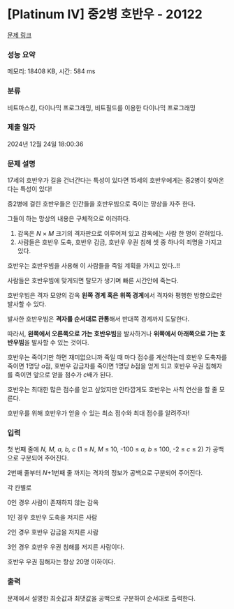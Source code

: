 # [Platinum IV] 중2병 호반우 - 20122 

[문제 링크](https://www.acmicpc.net/problem/20122) 

### 성능 요약

메모리: 18408 KB, 시간: 584 ms

### 분류

비트마스킹, 다이나믹 프로그래밍, 비트필드를 이용한 다이나믹 프로그래밍

### 제출 일자

2024년 12월 24일 18:00:36

### 문제 설명

<p>17세의 호반우가 길을 건너간다는 특성이 있다면 15세의 호반우에게는 중2병이 찾아온다는 특성이 있다!</p>

<p>중2병에 걸린 호반우들은 인간들을 호반우빔으로 죽이는 망상을 자주 한다.</p>

<p>그들이 하는 망상의 내용은 구체적으로 이러하다.</p>

<ol>
	<li>감옥은 <em>N</em> × <em>M</em> 크기의 격자판으로 이루어져 있고 감옥에는 사람 한 명이 갇혀있다.</li>
	<li>사람들은 호반우 도축, 호반우 감금, 호반우 우권 침해 셋 중 하나의 죄명을 가지고 있다.</li>
</ol>

<p>호반우는 호반우빔을 사용해 이 사람들을 죽일 계획을 가지고 있다..!!</p>

<p>사람들은 호반우빔에 맞게되면 탈모가 생기며 빠른 시간안에 죽는다.</p>

<p>호반우빔은 격자 모양의 감옥 <strong>왼쪽 경계 혹은 위쪽 경계</strong>에서 격자와 평행한 방향으로만 발사할 수 있다.</p>

<p>발사한 호반우빔은 <strong>격자를 순서대로 관통</strong>해서 반대쪽 경계까지 도달한다.</p>

<p>따라서, <strong>왼쪽에서 오른쪽으로 가는 호반우빔</strong>을 발사하거나 <strong>위쪽에서 아래쪽으로 가는 호반우빔</strong>을 발사할 수 있는 것이다.</p>

<p>호반우는 죽이기만 하면 재미없으니까 죽일 때 마다 점수를 계산하는데 호반우 도축자를 죽이면 1명당 <em>a</em>점, 호반우 감금자를 죽이면 1명당 <em>b</em>점을 얻게 되고 호반우 우권 침해자를 죽이면 앞으로 얻을 점수가 <em>c</em>배가 된다.</p>

<p>호반우는 최대한 많은 점수를 얻고 싶었지만 안타깝게도 호반우는 사칙 연산을 할 줄 모른다.</p>

<p>호반우를 위해 호반우가 얻을 수 있는 최소 점수와 최대 점수를 알려주자!</p>

### 입력 

 <p>첫 번째 줄에 <em>N, M, a, b, c </em>(1 ≤ <em>N</em>, <em>M</em> ≤ 10, -100 ≤ <em>a, b</em> ≤ 100, -2 ≤ <em>c</em> ≤ 2) 가 공백으로 구분되어 주어진다. </p>

<p>2번째 줄부터 <em>N</em>+1번째 줄 까지는 격자의 정보가 공백으로 구분되어 주어진다.</p>

<p>각 칸별로</p>

<p>0인 경우 사람이 존재하지 않는 감옥</p>

<p>1인 경우 호반우 도축을 저지른 사람</p>

<p>2인 경우 호반우 감금을 저지른 사람</p>

<p>3인 경우 호반우 우권 침해를 저지른 사람이다.</p>

<p>호반우 우권 침해자는 항상 20명 이하이다.</p>

### 출력 

 <p>문제에서 설명한 최솟값과 최댓값을 공백으로 구분하여 순서대로 출력한다.</p>


